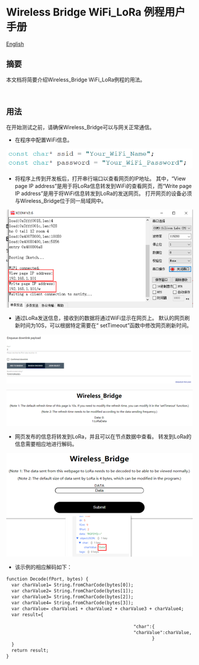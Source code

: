 # Wireless Bridge WiFi_LoRa 例程用户手册

[English](https://heltec-automation-docs.readthedocs.io/en/latest/esp32/wireless_bridge/wifi_lora_user_manual.html)

## 摘要

本文档将简要介绍Wireless_Bridge WiFi_LoRa例程的用法。

&nbsp;

## 用法

在开始测试之前，请确保Wireless_Bridge可以与网关正常通信。

- 在程序中配置WiFi信息。

![](img\wifi_lora_user_manual\01.png)

- 将程序上传到开发板后，打开串行端口以查看网页的IP地址。 其中，“View page IP address”是用于将LoRa信息转发到WiFi的查看网页，而“Write page IP address”是用于将WiFi信息转发到LoRa的发送网页。 打开网页的设备必须与Wireless_Bridge位于同一局域网中。

![](img\wifi_lora_user_manual\02.png)

- 通过LoRa发送信息，接收到的数据将通过WiFi显示在网页上。 默认的网页刷新时间为10S，可以根据特定需要在“ setTimeout”函数中修改网页刷新时间。

![](img\wifi_lora_user_manual\03.png)

![](img\wifi_lora_user_manual\04.png)

- 网页发布的信息将转发到LoRa，并且可以在节点数据中查看。 转发到LoRa的信息需要相应地进行解码。

![](img\wifi_lora_user_manual\05.png)

- 该示例的相应解码如下：

```shell
function Decode(fPort, bytes) {
  var charValue1= String.fromCharCode(bytes[0]);
  var charValue2= String.fromCharCode(bytes[1]);
  var charValue3= String.fromCharCode(bytes[2]);
  var charValue4= String.fromCharCode(bytes[3]);
  var charValue= charValue1 + charValue2 + charValue3 + charValue4;
  var result={
    
                                                "char":{
                                                "charValue":charValue,
                                                       }
  }
  return result;
}
```

